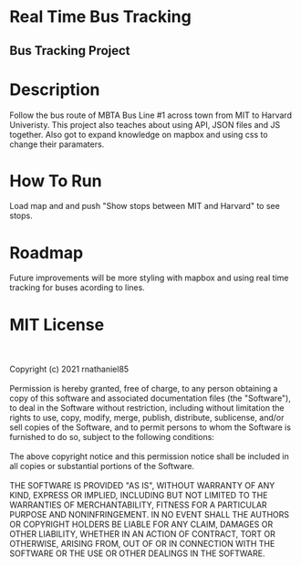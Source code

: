# Real Time Bus Tracking
## Bus Tracking Project

# Description
Follow the bus route of MBTA Bus Line #1 across town from MIT to Harvard Univeristy. This project also teaches about using API, JSON files and JS together. Also got to expand knowledge on mapbox and using css to change their paramaters.  

# How To Run
Load map and and push "Show stops between MIT and Harvard" to see stops. 

# Roadmap
Future improvements will be more styling with mapbox and using real time tracking for buses acording to lines. 
# MIT License
</br>
</br>
Copyright (c) 2021 rnathaniel85
</br>
</br>
Permission is hereby granted, free of charge, to any person obtaining a copy
of this software and associated documentation files (the "Software"), to deal
in the Software without restriction, including without limitation the rights
to use, copy, modify, merge, publish, distribute, sublicense, and/or sell
copies of the Software, and to permit persons to whom the Software is
furnished to do so, subject to the following conditions:
</br>
</br>
The above copyright notice and this permission notice shall be included in all
copies or substantial portions of the Software.
</br>
</br>
THE SOFTWARE IS PROVIDED "AS IS", WITHOUT WARRANTY OF ANY KIND, EXPRESS OR
IMPLIED, INCLUDING BUT NOT LIMITED TO THE WARRANTIES OF MERCHANTABILITY,
FITNESS FOR A PARTICULAR PURPOSE AND NONINFRINGEMENT. IN NO EVENT SHALL THE
AUTHORS OR COPYRIGHT HOLDERS BE LIABLE FOR ANY CLAIM, DAMAGES OR OTHER
LIABILITY, WHETHER IN AN ACTION OF CONTRACT, TORT OR OTHERWISE, ARISING FROM,
OUT OF OR IN CONNECTION WITH THE SOFTWARE OR THE USE OR OTHER DEALINGS IN THE
SOFTWARE.

